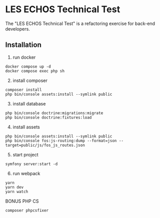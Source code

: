 LES ECHOS Technical Test
========================

The "LES ECHOS Technical Test" is a refactoring exercise for back-end developers.


Installation
------------

1. run docker

```shell
docker compose up -d
docker compose exec php sh
```
2. install composer

```shell
composer install
php bin/console assets:install --symlink public
```

3. install database
```shell
php bin/console doctrine:migrations:migrate
php bin/console doctrine:fixtures:load
```


4. install assets
```shell
php bin/console assets:install --symlink public
php bin/console fos:js-routing:dump --format=json --target=public/js/fos_js_routes.json
```

5. start project
```shell
symfony server:start -d
```

6. run webpack
```shell
yarn
yarn dev
yarn watch
```


BONUS PHP CS
```shell
composer phpcsfixer
```